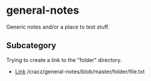 # general-notes
Generic notes and/or a place to test stuff.

## Subcategory

Trying to create a link to the "folder" directory.

* [Link](../)
/cracz/general-notes/blob/master/folder/file.txt
